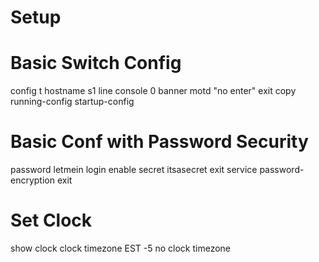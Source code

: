 # Setup
# Basic Switch Config
config t
hostname s1
line console 0
banner motd "no enter"
exit
copy running-config startup-config

# Basic Conf with Password Security
password letmein
login
enable secret itsasecret
exit
service password-encryption
exit

# Set Clock
show clock
clock timezone EST -5
no clock timezone   <!-- reverter o clock set -->

